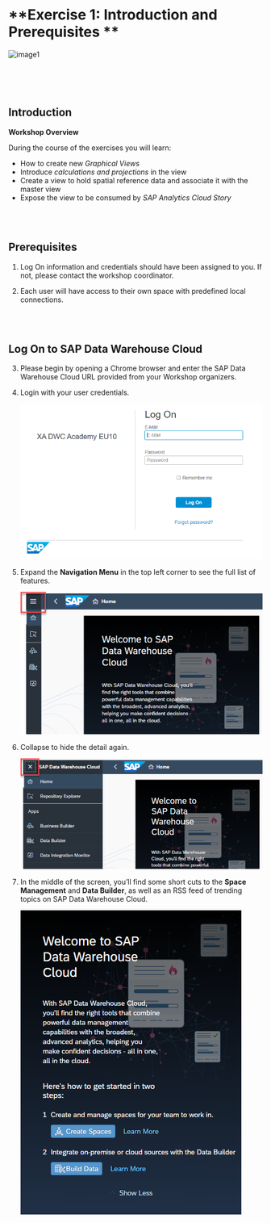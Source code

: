 # **Exercise 1: Introduction and Prerequisites **

![image1](Images/Introduction_and_prerequisitesimages/INTRO_image03.png)

<br/>

<br/>

<br/>

## Introduction

**Workshop Overview**



 During the course of the exercises you will learn:

- How to create new *Graphical Views*
- Introduce *calculations and projections* in the view
- Create a view to hold spatial reference data and associate it with the master view
- Expose the view to be consumed by *SAP Analytics Cloud Story*

<br/>

<br/>

## Prerequisites

1. Log On information and credentials should have been assigned to you. If not, please contact the workshop coordinator.

2. Each user will have access to their own space with predefined local connections.

   


<br/>

<br/>

## Log On to SAP Data Warehouse Cloud

3. Please begin by opening a Chrome browser and enter the SAP Data Warehouse Cloud URL provided from your Workshop organizers.

   

4. Login with your user credentials. 

   ![ExpandMenu](Images/LogOn_to_DWCimages/Login.png)

    

5. Expand the **Navigation Menu** in the top left corner to see the full list of features.

   ![ExpandMenu](Images/LogOn_to_DWCimages/NavMenu.png)

   

6. Collapse to hide the detail again.

   ![Image001](Images/LogOn_to_DWCimages/CollapseMenu.png)

   

7. In the middle of the screen, you’ll find some short cuts to the **Space Management** and **Data Builder**, as well as an RSS feed of trending topics on SAP Data Warehouse Cloud. 

   ![MiddleScreen](Images/LogOn_to_DWCimages/MiddleScreen.png)



<br/>
